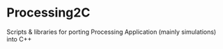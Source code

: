 # Processing2C
Scripts &amp; libraries for porting Processing Application (mainly simulations) into C++
